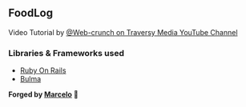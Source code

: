 ## FoodLog
Video Tutorial by [@Web-crunch on Traversy Media YouTube Channel](https://youtu.be/B3Fbujmgo60)

### Libraries & Frameworks used
- [Ruby On Rails](https://github.com/rails/rails)
- [Bulma](https://github.com/jgthms/bulma)

**Forged by [Marcelo](https://github.com/MarceloDaLuz) 👾**